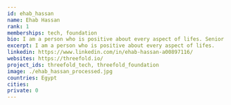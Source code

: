 ```yaml
---
id: ehab_hassan
name: Ehab Hassan
rank: 1
memberships: tech, foundation
bio: I am a person who is positive about every aspect of lifes. Senior Graphic Designer & Webdeveloper fell in love with Threefold I dream about a world where everyone can be happy.
excerpt: I am a person who is positive about every aspect of lifes.
linkedin: https://www.linkedin.com/in/ehab-hassan-a00897116/
websites: https://threefold.io/
project_ids: threefold_tech, threefold_foundation
image: ./ehab_hassan_processed.jpg
countries: Egypt
cities:
private: 0
---
```

